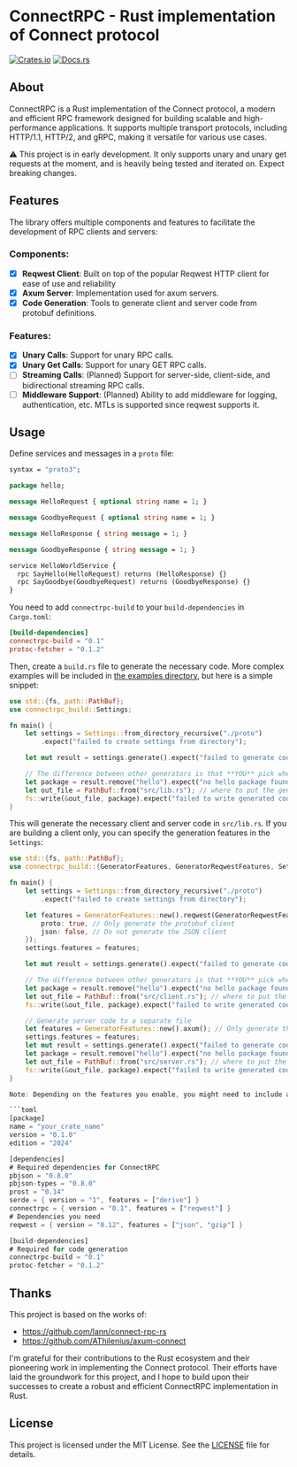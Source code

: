 # ConnectRPC - Rust implementation of Connect protocol

[![Crates.io](https://img.shields.io/crates/v/connectrpc)](https://crates.io/crates/connectrpc)
[![Docs.rs](https://docs.rs/connectrpc/badge.svg)](https://docs.rs/connectrpc)

## About

ConnectRPC is a Rust implementation of the Connect protocol, a modern and efficient RPC framework designed for building scalable and high-performance applications.
It supports multiple transport protocols, including HTTP/1.1, HTTP/2, and gRPC, making it versatile for various use cases.

⚠️ This project is in early development. It only supports unary and unary get requests at the moment, and is heavily being tested and iterated on. Expect breaking changes.

## Features

The library offers multiple components and features to facilitate the development of RPC clients and servers:

### Components:

- [x] **Reqwest Client**: Built on top of the popular Reqwest HTTP client for ease of use and reliability
- [x] **Axum Server**: Implementation used for axum servers.
- [x] **Code Generation**: Tools to generate client and server code from protobuf definitions.

### Features:

- [x] **Unary Calls**: Support for unary RPC calls.
- [x] **Unary Get Calls**: Support for unary GET RPC calls.
- [ ] **Streaming Calls**: (Planned) Support for server-side, client-side, and bidirectional streaming RPC calls.
- [ ] **Middleware Support**: (Planned) Ability to add middleware for logging, authentication, etc. MTLs is supported since reqwest supports it.

## Usage

Define services and messages in a `proto` file:

```proto
syntax = "proto3";

package hello;

message HelloRequest { optional string name = 1; }

message GoodbyeRequest { optional string name = 1; }

message HelloResponse { string message = 1; }

message GoodbyeResponse { string message = 1; }

service HelloWorldService {
  rpc SayHello(HelloRequest) returns (HelloResponse) {}
  rpc SayGoodbye(GoodbyeRequest) returns (GoodbyeResponse) {}
}
```

You need to add `connectrpc-build` to your `build-dependencies` in `Cargo.toml`:

```toml
[build-dependencies]
connectrpc-build = "0.1"
protoc-fetcher = "0.1.2"
```

Then, create a `build.rs` file to generate the necessary code. More complex examples will be included in [the examples directory](./connectrpc-examples), but here is a simple snippet:

```rust
use std::{fs, path::PathBuf};
use connectrpc_build::Settings;

fn main() {
    let settings = Settings::from_directory_recursive("./proto")
        .expect("failed to create settings from directory");

    let mut result = settings.generate().expect("failed to generate code");

    // The difference between other generators is that **YOU** pick where the generated code goes, you can add more code to include potentially other things, such as `use your_module`;
    let package = result.remove("hello").expect("no hello package found"); // package name
    let out_file = PathBuf::from("src/lib.rs"); // where to put the generated code
    fs::write(&out_file, package).expect("failed to write generated code");
}
```

This will generate the necessary client and server code in `src/lib.rs`. If you are building a client only, you can specify the generation features in the `Settings`:

```rust
use std::{fs, path::PathBuf};
use connectrpc_build::{GeneratorFeatures, GeneratorReqwestFeatures, Settings};

fn main() {
    let settings = Settings::from_directory_recursive("./proto")
        .expect("failed to create settings from directory");

    let features = GeneratorFeatures::new().reqwest(GeneratorReqwestFeatures {
        proto: true, // Only generate the protobuf client
        json: false, // Do not generate the JSON client
    });
    settings.features = features;

    let mut result = settings.generate().expect("failed to generate code");

    // The difference between other generators is that **YOU** pick where the generated code goes, you can add more code to include potentially other things, such as `use your_module`;
    let package = result.remove("hello").expect("no hello package found"); // package name
    let out_file = PathBuf::from("src/client.rs"); // where to put the generated code
    fs::write(&out_file, package).expect("failed to write generated code");

    // Generate server code to a separate file
    let features = GeneratorFeatures::new().axum(); // Only generate the axum server
    settings.features = features;
    let mut result = settings.generate().expect("failed to generate code");
    let package = result.remove("hello").expect("no hello package found"); // package name
    let out_file = PathBuf::from("src/server.rs"); // where to put the generated code
    fs::write(&out_file, package).expect("failed to write generated code");
}

Note: Depending on the features you enable, you might need to include additional dependencies in your `Cargo.toml`. For example, if you are using the Reqwest client, ensure that you have the `reqwest` crate included.

```toml
[package]
name = "your_crate_name"
version = "0.1.0"
edition = "2024"

[dependencies]
# Required dependencies for ConnectRPC
pbjson = "0.8.0"
pbjson-types = "0.8.0"
prost = "0.14"
serde = { version = "1", features = ["derive"] }
connectrpc = { version = "0.1", features = ["reqwest"] }
# Dependencies you need
reqwest = { version = "0.12", features = ["json", "gzip"] }

[build-dependencies]
# Required for code generation
connectrpc-build = "0.1"
protoc-fetcher = "0.1.2"
```

## Thanks

This project is based on the works of:
- https://github.com/lann/connect-rpc-rs
- https://github.com/AThilenius/axum-connect

I'm grateful for their contributions to the Rust ecosystem and their pioneering work in implementing the Connect protocol. Their efforts have laid the groundwork for this project, and I hope to build upon their successes to create a robust and efficient ConnectRPC implementation in Rust.

## License

This project is licensed under the MIT License. See the [LICENSE](./LICENSE) file for details.
